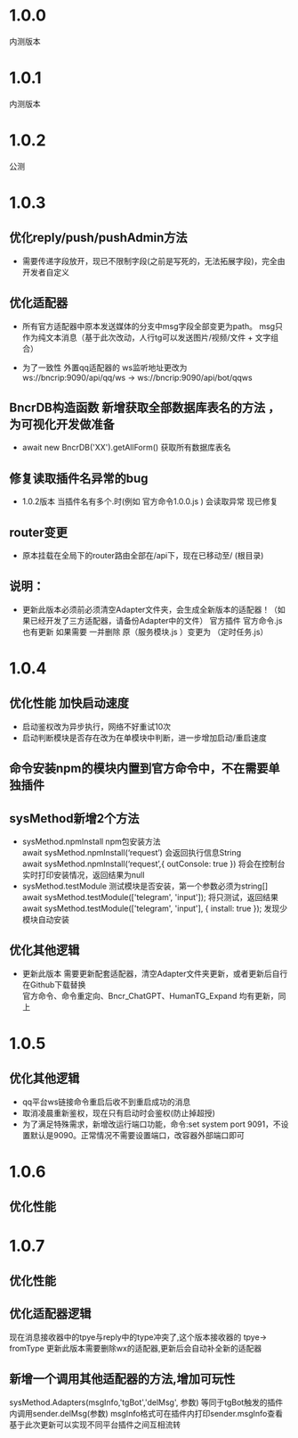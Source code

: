 # 1.0.0
内测版本

# 1.0.1
内测版本

# 1.0.2
公测

# 1.0.3
## 优化reply/push/pushAdmin方法
* 需要传递字段放开，现已不限制字段(之前是写死的，无法拓展字段)，完全由开发者自定义 

## 优化适配器
* 所有官方适配器中原本发送媒体的分支中msg字段全部变更为path。 msg只作为纯文本消息（基于此次改动，人行tg可以发送图片/视频/文件 + 文字组合）

* 为了一致性 外置qq适配器的 ws监听地址更改为 
ws://bncrip:9090/api/qq/ws    ->   ws://bncrip:9090/api/bot/qqws

## BncrDB构造函数  新增获取全部数据库表名的方法 ，为可视化开发做准备
*  await new BncrDB('XX').getAllForm()  获取所有数据库表名 

## 修复读取插件名异常的bug
* 1.0.2版本 当插件名有多个.时(例如  官方命令1.0.0.js ) 会读取异常   现已修复

## router变更 
* 原本挂载在全局下的router路由全部在/api下，现在已移动至/  (根目录)

## 说明：
* 更新此版本必须前必须清空Adapter文件夹，会生成全新版本的适配器！（如果已经开发了三方适配器，请备份Adapter中的文件）
官方插件
官方命令.js 也有更新 如果需要 一并删除 
原（服务模块.js ）变更为 （定时任务.js）

# 1.0.4
## 优化性能 加快启动速度
 * 启动鉴权改为异步执行，网络不好重试10次
 * 启动判断模块是否存在改为在单模块中判断，进一步增加启动/重启速度

## 命令安装npm的模块内置到官方命令中，不在需要单独插件

## sysMethod新增2个方法
  * sysMethod.npmInstall npm包安装方法  
   await sysMethod.npmInstall(‘request’)  会返回执行信息String  
   await sysMethod.npmInstall(‘request’,{ outConsole: true })  将会在控制台实时打印安装情况，返回结果为null
 * sysMethod.testModule 测试模块是否安装，第一个参数必须为string[]  
    await sysMethod.testModule(['telegram', 'input']); 将只测试，返回结果  
    await sysMethod.testModule(['telegram', 'input'], { install: true }); 发现少模块自动安装

## 优化其他逻辑

* 更新此版本 需要更新配套适配器，清空Adapter文件夹更新，或者更新后自行在Github下载替换  
官方命令、命令重定向、Bncr_ChatGPT、HumanTG_Expand 均有更新，同上

# 1.0.5
## 优化其他逻辑

* qq平台ws链接命令重启后收不到重启成功的消息
* 取消凌晨重新鉴权，现在只有启动时会鉴权(防止掉超授)
* 为了满足特殊需求，新增改运行端口功能，命令:set system port 9091，不设置默认是9090。正常情况不需要设置端口，改容器外部端口即可

# 1.0.6
## 优化性能

# 1.0.7
## 优化性能
## 优化适配器逻辑
现在消息接收器中的tpye与reply中的type冲突了,这个版本接收器的 tpye-> fromType
更新此版本需要删除wx的适配器,更新后会自动补全新的适配器
## 新增一个调用其他适配器的方法,增加可玩性
sysMethod.Adapters(msgInfo,'tgBot','delMsg', 参数)
等同于tgBot触发的插件内调用sender.delMsg(参数)
msgInfo格式可在插件内打印sender.msgInfo查看
基于此次更新可以实现不同平台插件之间互相流转

